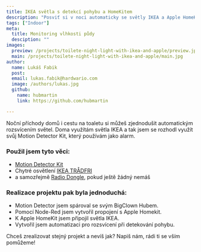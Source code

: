 ```yaml
---
title: IKEA světla s detekcí pohybu a HomeKitem
description: "Posviť si v noci automaticky se světly IKEA a Apple HomeKit!"
tags: ["Indoor"]
meta:
  title: Monitoring vlhkosti půdy
  desciption: ""
images:
  preview: /projects/toilete-night-light-with-ikea-and-apple/preview.jpg
  main: /projects/toilete-night-light-with-ikea-and-apple/main.jpg
author:
  name: Lukáš Fabik
  post:
  email: lukas.fabik@hardwario.com
  image: /authors/lukas.jpg
  github:
    name: hubmartin
    link: https://github.com/hubmartin

---
```


Noční příchody domů i cestu na toaletu si můžeš zjednodušit automatickým rozsvícením světel. Doma využítám světla IKEA a tak jsem se rozhodl využít svůj Motion Detector Kit, který používám jako alarm.

### Použil jsem tyto věci:

* [Motion Detector Kit](https://shop.bigclown.com/motion-detector-kit/)
* Chytré osvětlení [IKEA TRÅDFRI](https://www.ikea.com/cz/cs/catalog/categories/departments/lighting/smart_lighting/)
* a samozřejmě [Radio Dongle](https://shop.bigclown.com/radio-dongle/), pokud ještě žádný nemáš

### Realizace projektu pak byla jednoduchá:

* Motion Detector jsem spároval se svým BigClown Hubem.
* Pomocí Node-Red jsem vytvořil propojení s Apple Homekit.
* K Apple HomeKit jsem připojil světla IKEA.
* Vytvořil jsem automatizaci pro rozsvícení při detekování pohybu.

Chceš zrealizovat stejný projekt a nevíš jak? Napiš nám, rádi ti se vším pomůžeme!
